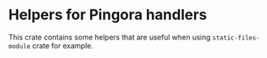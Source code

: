 # Helpers for Pingora handlers

This crate contains some helpers that are useful when using `static-files-module` crate for example.
